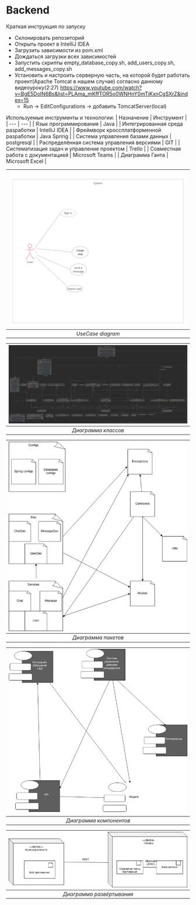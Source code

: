 # Backend

Краткая инструкция по запуску
- Склонировать репозиторий
- Открыть проект в  IntelliJ IDEA
- Загрузить зависимости из pom.xml 
- Дождаться загрузки всех зависимостей
- Запустить скрипты empty_database_copy.sh, add_users_copy.sh, add_messages_copy.sh
- Установить и настроить серверную часть, на которой будет работать проект(Apache Tomcat в нашем случае) согласно данному видеоуроку(2:27) https://www.youtube.com/watch?v=BgE5DoIN6Bs&list=PLAma_mKffTOR5o0WNHnY0mTjKxnCgSXrZ&index=15
  -   Run -> EditConfigurations -> добавить TomcatServer(local)

Используемые инструменты и технологии:
| Назначение | Инструмент |
| --- | --- |
| Язык программирования | Java |
| Интегрированная среда разработки | IntelliJ IDEA |
| Фреймворк кроссплатформенной разработки | Java Spring |
| Система управления базами данных | postgresql |
| Распределённая система управления версиями | GIT |
| Систематизация задач и управление проектом | Trello |
| Совместная работа с документацией | Microsoft Teams |
| Диаграмма Ганта | Microsoft Excel |

| ![space-1.jpg](https://github.com/BSU-cool-chat/Backend/blob/main/documents/UserCaseDiagram.jpg) | 
|:--:| 
| *UseCase diagram* |

| ![space-1.jpg](https://github.com/BSU-cool-chat/Backend/blob/main/documents/ClassDiagram.png) | 
|:--:| 
| *Диаграмма классов* |

| ![space-1.jpg](https://github.com/BSU-cool-chat/Backend/blob/main/documents/Package_Diagram.png) | 
|:--:| 
| *Диаграмма пакетов* |

| ![space-1.jpg](https://github.com/BSU-cool-chat/Backend/blob/main/documents/Components_Diagram.png) | 
|:--:| 
| *Диаграмма компонентов* |

| ![space-1.jpg](https://github.com/BSU-cool-chat/Backend/blob/main/documents/Deployment_Diagram.png) | 
|:--:| 
| *Диаграмма развёртывания* |

